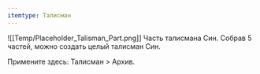 ```yaml
---
itemtype: Талисман
---
```

![[Temp/Placeholder_Talisman_Part.png]]
Часть талисмана Син. Собрав 5 частей, можно создать целый талисман Син.

Примените здесь: Талисман > Архив.
